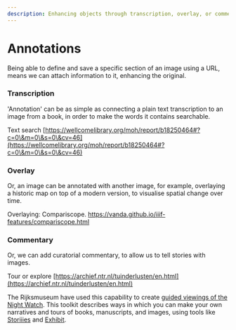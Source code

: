 ```yaml
---
description: Enhancing objects through transcription, overlay, or commentary
---
```


# Annotations

Being able to define and save a specific section of an image using a URL, means we can attach information to it, enhancing the original.

### Transcription

'Annotation' can be as simple as connecting a plain text transcription to an image from a book, in order to make the words it contains searchable.

Text search [https://wellcomelibrary.org/moh/report/b18250464#?c=0\&m=0\&s=0\&cv=46](https://wellcomelibrary.org/moh/report/b18250464#?c=0\&m=0\&s=0\&cv=46)

### Overlay

Or, an image can be annotated with another image, for example, overlaying a historic map on top of a modern version, to visualise spatial change over time.

Overlaying: Compariscope. https://vanda.github.io/iiif-features/compariscope.html

### Commentary

Or, we can add curatorial commentary, to allow us to tell stories with images.

Tour or explore [https://archief.ntr.nl/tuinderlusten/en.html](https://archief.ntr.nl/tuinderlusten/en.html)

The Rijksmuseum have used this capability to create [guided viewings of the Night Watch](https://beleefdenachtwacht.nl/en). This toolkit describes ways in which you can make your own narratives and tours of books, manuscripts, and images, using tools like [Storiiies](broken-reference/) and [Exhibit](broken-reference/).
